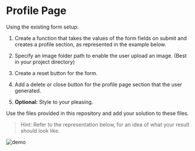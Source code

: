 # Profile Page

Using the existing form setup:

1. Create a function that takes the values of the form fields on submit and creates a profile section, as represented in the example below.

2. Specify an image folder path to enable the user upload an image. (Best in your project directory)

3. Create a reset button for the form.

4. Add a delete or close button for the profile page section that the user generated.

5. **Optional:** Style to your pleasing.

Use the files provided in this repository and add your solution to these files.

> Hint: Refer to the representation below, for an idea of what your result should look like.

![demo](demo.gif)
